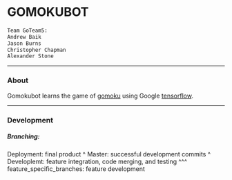 # GOMOKUBOT

```python
Team GoTeam5:
Andrew Baik
Jason Burns
Christopher Chapman
Alexander Stone
```

---

### About
Gomokubot learns the game of [gomoku](https://en.wikipedia.org/wiki/Gomoku) using 
Google [tensorflow](https://www.tensorflow.org/).

---

### Development

##### Branching:

Deployment: final product
^
Master: successful development commits
^
Developlemt: feature integration, code merging, and testing
^^^
feature_specific_branches: feature development